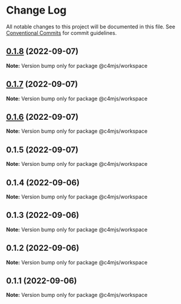 # Change Log

All notable changes to this project will be documented in this file.
See [Conventional Commits](https://conventionalcommits.org) for commit guidelines.

## [0.1.8](https://github.com/JonathanTurnock/c4mjs/compare/@c4mjs/workspace@0.1.7...@c4mjs/workspace@0.1.8) (2022-09-07)

**Note:** Version bump only for package @c4mjs/workspace





## [0.1.7](https://github.com/JonathanTurnock/c4mjs/compare/@c4mjs/workspace@0.1.6...@c4mjs/workspace@0.1.7) (2022-09-07)

**Note:** Version bump only for package @c4mjs/workspace





## [0.1.6](https://github.com/JonathanTurnock/c4mjs/compare/@c4mjs/workspace@0.1.5...@c4mjs/workspace@0.1.6) (2022-09-07)

**Note:** Version bump only for package @c4mjs/workspace





## 0.1.5 (2022-09-07)

**Note:** Version bump only for package @c4mjs/workspace





## 0.1.4 (2022-09-06)

**Note:** Version bump only for package @c4mjs/workspace





## 0.1.3 (2022-09-06)

**Note:** Version bump only for package @c4mjs/workspace





## 0.1.2 (2022-09-06)

**Note:** Version bump only for package @c4mjs/workspace





## 0.1.1 (2022-09-06)

**Note:** Version bump only for package @c4mjs/workspace
